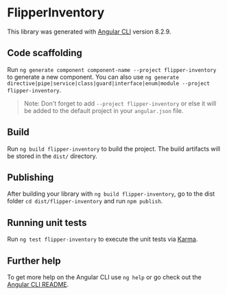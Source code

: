 # FlipperInventory

This library was generated with [Angular CLI](https://github.com/angular/angular-cli) version 8.2.9.

## Code scaffolding

Run `ng generate component component-name --project flipper-inventory` to generate a new component. You can also use `ng generate directive|pipe|service|class|guard|interface|enum|module --project flipper-inventory`.

> Note: Don't forget to add `--project flipper-inventory` or else it will be added to the default project in your `angular.json` file.

## Build

Run `ng build flipper-inventory` to build the project. The build artifacts will be stored in the `dist/` directory.

## Publishing

After building your library with `ng build flipper-inventory`, go to the dist folder `cd dist/flipper-inventory` and run `npm publish`.

## Running unit tests

Run `ng test flipper-inventory` to execute the unit tests via [Karma](https://karma-runner.github.io).

## Further help

To get more help on the Angular CLI use `ng help` or go check out the [Angular CLI README](https://github.com/angular/angular-cli/blob/master/README.md).
